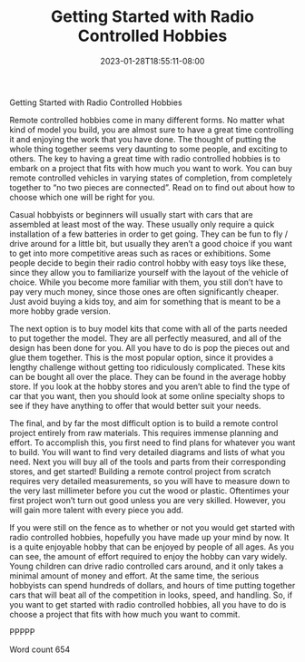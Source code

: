 ﻿---
title: "Getting Started with Radio Controlled Hobbies"
date: 2023-01-28T18:55:11-08:00
description: "RC Hobbies Tips for Web Success"
featured_image: "/images/RC Hobbies.jpg"
tags: ["RC Hobbies"]
---

Getting Started with Radio Controlled Hobbies

Remote controlled hobbies come in many different forms. No matter what kind of model you build, you are almost sure to have a great time controlling it and enjoying the work that you have done. The thought of putting the whole thing together seems very daunting to some people, and exciting to others. The key to having a great time with radio controlled hobbies is to embark on a project that fits with how much you want to work. You can buy remote controlled vehicles in varying states of completion, from completely together to “no two pieces are connected”. Read on to find out about how to choose which one will be right for you.

Casual hobbyists or beginners will usually start with cars that are assembled at least most of the way. These usually only require a quick installation of a few batteries in order to get going. They can be fun to fly / drive around for a little bit, but usually they aren’t a good choice if you want to get into more competitive areas such as races or exhibitions. Some people decide to begin their radio control hobby with easy toys like these, since they allow you to familiarize yourself with the layout of the vehicle of choice. While you become more familiar with them, you still don’t have to pay very much money, since those ones are often significantly cheaper. Just avoid buying a kids toy, and aim for something that is meant to be a more hobby grade version.

The next option is to buy model kits that come with all of the parts needed to put together the model. They are all perfectly measured, and all of the design has been done for you. All you have to do is pop the pieces out and glue them together. This is the most popular option, since it provides a lengthy challenge without getting too ridiculously complicated. These kits can be bought all over the place. They can be found in the average hobby store. If you look at the hobby stores and you aren’t able to find the type of car that you want, then you should look at some online specialty shops to see if they have anything to offer that would better suit your needs.

The final, and by far the most difficult option is to build a remote control project entirely from raw materials. This requires immense planning and effort. To accomplish this, you first need to find plans for whatever you want to build. You will want to find very detailed diagrams and lists of what you need. Next you will buy all of the tools and parts from their corresponding stores, and get started! Building a remote control project from scratch requires very detailed measurements, so you will have to measure down to the very last millimeter before you cut the wood or plastic. Oftentimes your first project won’t turn out good unless you are very skilled. However, you will gain more talent with every piece you add.

If you were still on the fence as to whether or not you would get started with radio controlled hobbies, hopefully you have made up your mind by now. It is a quite enjoyable hobby that can be enjoyed by people of all ages. As you can see, the amount of effort required to enjoy the hobby can vary widely. Young children can drive radio controlled cars around, and it only takes a minimal amount of money and effort. At the same time, the serious hobbyists can spend hundreds of dollars, and hours of time putting together cars that will beat all of the competition in looks, speed, and handling. So, if you want to get started with radio controlled hobbies, all you have to do is choose a project that fits with how much you want to commit.

PPPPP

Word count 654


